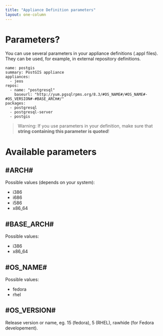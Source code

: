 ```yaml
---
title: "Appliance Definition parameters"
layout: one-column
---
```


# Parameters?

You can use several parameters in your appliance definitions (.appl files). They can be used, for example, in external repository definitions.

    name: postgis
    summary: PostGIS appliance
    appliances:
      - jeos
    repos:
      - name: "postgresql"
        baseurl: "http://yum.pgsqlrpms.org/8.3/#OS_NAME#/#OS_NAME#-#OS_VERSION#-#BASE_ARCH#/"
    packages:
      - postgresql
      - postgresql-server
      - postgis

> Warning: If you use parameters in your definition, make sure that **string containing this parameter is quoted**!

# Available parameters

## #ARCH# ##

Possible values (depends on your system):

* i386
* i686
* i586
* x86_64

## #BASE_ARCH# ##

Possible values:

* i386
* x86_64

## #OS_NAME# ##

Possible values:

* fedora
* rhel

## #OS_VERSION# ##

Release version or name, eg. 15 (fedora), 5 (RHEL), rawhide (for Fedora developement).

